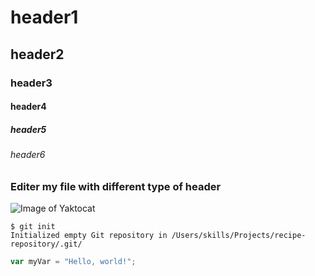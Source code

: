 # header1
## header2
### header3
#### header4
##### header5
###### header6
### Editer my file with different type of header

![Image of Yaktocat](https://octodex.github.com/images/yaktocat.png)

```
$ git init
Initialized empty Git repository in /Users/skills/Projects/recipe-repository/.git/
```

``` javascript
var myVar = "Hello, world!";
```

